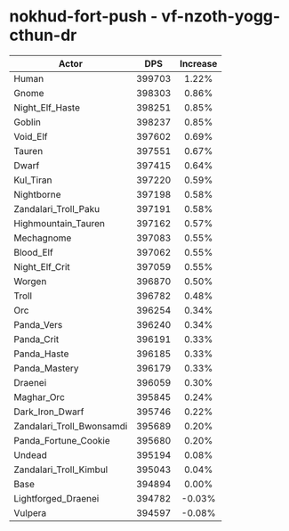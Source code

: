# nokhud-fort-push - vf-nzoth-yogg-cthun-dr
| Actor | DPS | Increase |
|---|:---:|:---:|
|Human|399703|1.22%|
|Gnome|398303|0.86%|
|Night_Elf_Haste|398251|0.85%|
|Goblin|398237|0.85%|
|Void_Elf|397602|0.69%|
|Tauren|397551|0.67%|
|Dwarf|397415|0.64%|
|Kul_Tiran|397220|0.59%|
|Nightborne|397198|0.58%|
|Zandalari_Troll_Paku|397191|0.58%|
|Highmountain_Tauren|397162|0.57%|
|Mechagnome|397083|0.55%|
|Blood_Elf|397062|0.55%|
|Night_Elf_Crit|397059|0.55%|
|Worgen|396870|0.50%|
|Troll|396782|0.48%|
|Orc|396254|0.34%|
|Panda_Vers|396240|0.34%|
|Panda_Crit|396191|0.33%|
|Panda_Haste|396185|0.33%|
|Panda_Mastery|396179|0.33%|
|Draenei|396059|0.30%|
|Maghar_Orc|395845|0.24%|
|Dark_Iron_Dwarf|395746|0.22%|
|Zandalari_Troll_Bwonsamdi|395689|0.20%|
|Panda_Fortune_Cookie|395680|0.20%|
|Undead|395194|0.08%|
|Zandalari_Troll_Kimbul|395043|0.04%|
|Base|394894|0.00%|
|Lightforged_Draenei|394782|-0.03%|
|Vulpera|394597|-0.08%|
